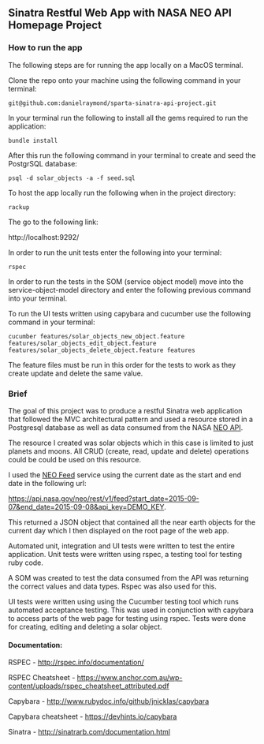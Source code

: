 ## Sinatra Restful Web App with NASA NEO API Homepage Project

### How to run the app
The following steps are for running the app locally on a MacOS terminal.

Clone the repo onto your machine using the following command in your terminal:

` git@github.com:danielraymond/sparta-sinatra-api-project.git `

In your terminal run the following to install all the gems required to run the application:

 ` bundle install `

 After this run the following command in your terminal to create and seed the PostgrSQL database:

 ` psql -d solar_objects -a -f seed.sql `

To host the app locally run the following when in the project directory:

` rackup `

The go to the following link:

http://localhost:9292/

In order to run the unit tests enter the following into your terminal:

` rspec `

In order to run the tests in the SOM (service object model) move into the service-object-model directory and enter the following
previous command into your terminal.

To run the UI tests written using capybara and cucumber use the following command in your terminal:

```
cucumber features/solar_objects_new_object.feature features/solar_objects_edit_object.feature features/solar_objects_delete_object.feature features
```
The feature files must be run in this order for the tests to work as they create update and delete the same value.

### Brief

The goal of this project was to produce a restful Sinatra web application that followed the MVC architectural pattern and used a resource stored in a Postgresql database as well as data consumed from the NASA [NEO API](https://api.nasa.gov/api.html#NeoWS).

The resource I created was solar objects which in this case is limited to just planets and moons. All CRUD (create, read, update and delete) operations could be could be used on this resource.

I used the [NEO Feed](https://api.nasa.gov/api.html#neows-feed) service using the current date as the start and end date in the following url:

https://api.nasa.gov/neo/rest/v1/feed?start_date=2015-09-07&end_date=2015-09-08&api_key=DEMO_KEY.

This returned a JSON object that contained all the near earth objects for the current day which I then displayed on the root page of the web app.

Automated unit, integration and UI tests were written to test the entire application. Unit tests were written using rspec, a testing tool for testing ruby code.

A SOM was created to test the data consumed from the API was returning the correct values and data types. Rspec was also used for this.

UI tests were written using using the Cucumber testing tool which runs automated acceptance testing. This was used in conjunction with capybara to access parts of the web page for testing using rspec. Tests were done for creating, editing and deleting a solar object.

#### Documentation:

RSPEC - http://rspec.info/documentation/

RSPEC Cheatsheet - https://www.anchor.com.au/wp-content/uploads/rspec_cheatsheet_attributed.pdf

Capybara - http://www.rubydoc.info/github/jnicklas/capybara

Capybara cheatsheet - https://devhints.io/capybara

Sinatra - http://sinatrarb.com/documentation.html
